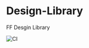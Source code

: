 # Design-Library
FF Desgin Library

![CI](https://github.com/zonaib-bokhari/Design-Library/workflows/CI/badge.svg)
